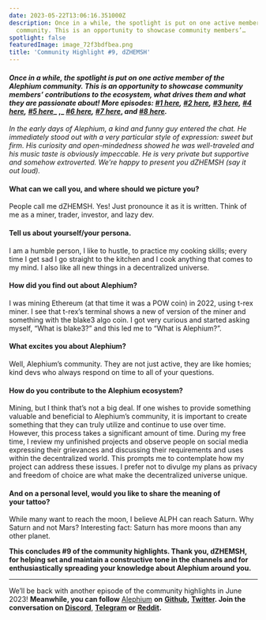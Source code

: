 ```yaml
---
date: 2023-05-22T13:06:16.351000Z
description: Once in a while, the spotlight is put on one active member of the Alephium
  community. This is an opportunity to showcase community members’…
spotlight: false
featuredImage: image_72f3bdfbea.png
title: 'Community Highlight #9, dZHEMSH'
---
```


#### _Once in a while, the spotlight is put on one active member of the Alephium community. This is an opportunity to showcase community members’ contributions to the ecosystem, what drives them and what they are passionate about! More episodes:_ <a href="https://medium.com/@alephium/community-highlight-wilhelm-k%C3%A4llstr%C3%B6m-aka-oracleuggla-81d3938c5692" ><em>#1 here</em></a>_,_ <a href="https://medium.com/@alephium/community-highlight-cgi-bin-c102cc106f19" ><em>#2 here</em></a>_,_ <a href="https://medium.com/@alephium/community-highlight-3-digdug-48a7ec868504" ><em>#3 here</em></a>_,_ <a href="https://medium.com/@alephium/community-highlight-4-montail-e24fd88882a0" ><em>#4 here</em></a>_,_ <a href="https://medium.com/@alephium/community-highlight-5-txn-71c4fd76ffe8" ><em>#5 here</em></a>_ ,_ <a href="https://medium.com/@alephium/community-highlight-6-waldi-zkit-beats-37af1f6df3b8" ><em>#6 here</em></a>_,_ <a href="https://medium.com/@alephium/community-highlight-7-oheka-13d8b4ae025e" ><em>#7 here</em></a>, _and_ <a href="https://medium.com/@alephium/community-highlight-8-jorge-438510785041" ><em>#8 here</em></a>_._

_In the early days of Alephium, a kind and funny guy entered the chat. He immediately stood out with a very particular style of expression: sweet but firm. His curiosity and open-mindedness showed he was well-traveled and his music taste is obviously impeccable. He is very private but supportive and somehow extroverted. We’re happy to present you dZHEMSH (say it out loud)._

#### What can we call you, and where should we picture you?

People call me dZHEMSH. Yes! Just pronounce it as it is written. Think of me as a miner, trader, investor, and lazy dev.

#### Tell us about yourself/your persona.

I am a humble person, I like to hustle, to practice my cooking skills; every time I get sad I go straight to the kitchen and I cook anything that comes to my mind. I also like all new things in a decentralized universe.

#### How did you find out about Alephium?

I was mining Ethereum (at that time it was a POW coin) in 2022, using t-rex miner. I see that t-rex’s terminal shows a new of version of the miner and something with the blake3 algo coin. I got very curious and started asking myself, “What is blake3?” and this led me to “What is Alephium?”.

#### What excites you about Alephium?

Well, Alephium’s community. They are not just active, they are like homies; kind devs who always respond on time to all of your questions.

#### How do you contribute to the Alephium ecosystem?

Mining, but I think that’s not a big deal. If one wishes to provide something valuable and beneficial to Alephium’s community, it is important to create something that they can truly utilize and continue to use over time. However, this process takes a significant amount of time. During my free time, I review my unfinished projects and observe people on social media expressing their grievances and discussing their requirements and uses within the decentralized world. This prompts me to contemplate how my project can address these issues. I prefer not to divulge my plans as privacy and freedom of choice are what make the decentralized universe unique.

#### And on a personal level, would you like to share the meaning of your tattoo?

While many want to reach the moon, I believe ALPH can reach Saturn. Why Saturn and not Mars? Interesting fact: Saturn has more moons than any other planet.

**This concludes \#9 of the community highlights. Thank you, dZHEMSH, for helping set and maintain a constructive tone in the channels and for enthusiastically spreading your knowledge about Alephium around you.**

---

We’ll be back with another episode of the community highlights in June 2023! **Meanwhile, you can follow** [Alephium](/) **on** <a href="https://github.com/alephium/" ><strong>Github</strong></a>**,** <a href="https://twitter.com/alephium" ><strong>Twitter</strong></a>**. Join the conversation on [Discord](/discord)**, <a href="https://t.me/alephiumgroup" ><strong>Telegram</strong></a> **or** <a href="https://www.reddit.com/r/alephium" ><strong>Reddit</strong></a>**.**

